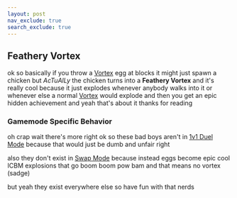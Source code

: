 ```yaml
---
layout: post
nav_exclude: true
search_exclude: true
---
```

**Feathery Vortex**
---

ok so basically if you throw a [Vortex](https://zeroniaserver.github.io/RocketRidersWiki/utilities/vortex) egg at blocks it might just spawn a chicken but *AcTuAlLy* the chicken turns into a **Feathery Vortex** and it's really cool because it just explodes whenever anybody walks into it or whenever else a normal [Vortex](https://zeroniaserver.github.io/RocketRidersWiki/utilities/vortex) would explode and then you get an epic hidden achievement and yeah that's about it thanks for reading

### Gamemode Specific Behavior

oh crap wait there's more right ok so these bad boys aren't in [1v1 Duel Mode](https://zeroniaserver.github.io/RocketRidersWiki/gamemodes/duel) because that would just be dumb and unfair right

also they don't exist in [Swap Mode](https://zeroniaserver.github.io/RocketRidersWiki/gamemodes/swap) because instead eggs become epic cool ICBM explosions that go boom boom pow bam and that means no vortex (sadge)

but yeah they exist everywhere else so have fun with that nerds